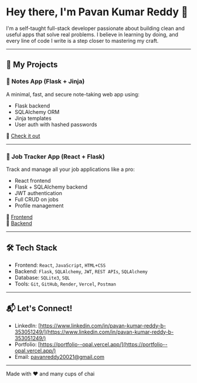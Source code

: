 # Hey there, I'm Pavan Kumar Reddy 👋

I'm a self-taught full-stack developer passionate about building clean and useful apps that solve real problems. I believe in learning by doing, and every line of code I write is a step closer to mastering my craft.

---

## 🚀 My Projects

### 📝 Notes App (Flask + Jinja)
A minimal, fast, and secure note-taking web app using:
- Flask backend
- SQLAlchemy ORM
- Jinja templates
- User auth with hashed passwords

🔗 [Check it out](https://github.com/pavwan1/notes-app)

---

### 💼 Job Tracker App (React + Flask)
Track and manage all your job applications like a pro:
- React frontend
- Flask + SQLAlchemy backend
- JWT authentication
- Full CRUD on jobs
- Profile management

🔗 [Frontend](https://github.com/pavwan1/Job_Tracker_frontend.git)  
🔗 [Backend](https://github.com/pavwan1/Job_Tracker.git)

---

## 🛠️ Tech Stack

- Frontend: `React`, `JavaScript`, `HTML+CSS`
- Backend: `Flask`, `SQLAlchemy`, `JWT`, `REST APIs`, `SQLAlchemy`
- Database: `SQLite3`, `SQL`
- Tools: `Git`, `GitHub`, `Render`, `Vercel`, `Postman`

---

## 📬 Let's Connect!

- LinkedIn: [https://www.linkedin.com/in/pavan-kumar-reddy-b-353051249/](https://www.linkedin.com/in/pavan-kumar-reddy-b-353051249/)
- Portfolio: [https://portfolio--opal.vercel.app/](https://portfolio--opal.vercel.app/)
- Email: pavanreddy20021@gmail.com

---

Made with ❤️ and many cups of chai
